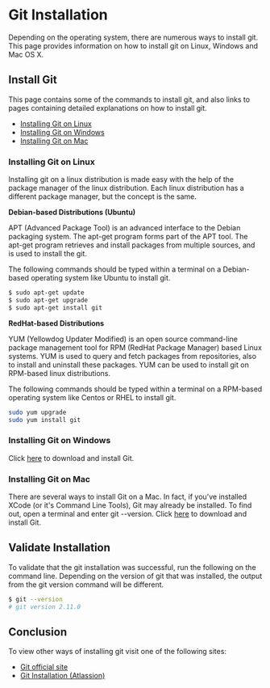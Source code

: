 # Git Installation
Depending on the operating system, there are numerous ways to install git. This page provides information on how to install git on Linux, Windows and Mac OS X.

## Install Git
This page contains some of the commands to install git, and also links to pages containing detailed explanations on how to install git.

* [Installing Git on Linux](#installing-git-on-linux)
* [Installing Git on Windows](#installing-git-on-windows)
* [Installing Git on Mac](#installing-git-on-mac)

### Installing Git on Linux
Installing git on a linux distribution is made easy with the help of the package manager of the linux distribution. Each linux distribution has a different package manager, but the concept is the same.

**Debian-based Distributions (Ubuntu)**

APT (Advanced Package Tool) is an advanced interface to the Debian packaging system. The apt-get program forms part of the APT tool. The apt-get program retrieves and install packages from multiple sources, and is used to install the git.

The following commands should be typed within a terminal on a Debian-based operating system like Ubuntu to install git.

```bash
$ sudo apt-get update
$ sudo apt-get upgrade
$ sudo apt-get install git
```

**RedHat-based Distributions**

YUM (Yellowdog Updater Modified) is an open source command-line package management tool for RPM (RedHat Package Manager) based Linux systems. YUM is used to query and fetch packages from repositories, also to install and uninstall these packages. YUM can be used to install git on RPM-based linux distributions.

The following commands should be typed within a terminal on a RPM-based operating system like Centos or RHEL to install git.

```bash
sudo yum upgrade
sudo yum install git
```

### Installing Git on Windows
Click [here](http://git-for-windows.github.io) to download and install Git.


### Installing Git on Mac
There are several ways to install Git on a Mac. In fact, if you've installed XCode (or it's Command Line Tools), Git may already be installed. To find out, open a terminal and enter git --version.
Click [here](http://git-scm.com/download/mac) to download and install Git.


## Validate Installation
To validate that the git installation was successful, run the following on the command line. Depending on the version of git that was installed, the output from the git version command will be different.

```bash
$ git --version
# git version 2.11.0
```

## Conclusion
To view other ways of installing git visit one of the following sites:
* [Git official site](http://git-scm.com/book/en/Getting-Started-Installing-Git)
* [Git Installation (Atlassion)](https://www.atlassian.com/git/tutorials/install-git)
